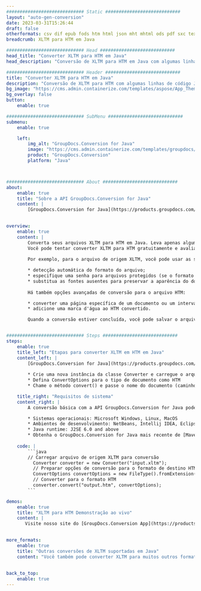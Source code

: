 ```yaml
---
############################# Static ############################
layout: "auto-gen-conversion"
date: 2023-03-31T15:26:44
draft: false
otherformats: csv dif epub fods htm html json mht mhtml ods pdf sxc tex tsv xlam xls xlsb xlsm xlsx xlt xltm xltx xml xps
breadcrumb: XLTM para HTM em Java

############################# Head ############################
head_title: "Converter XLTM para HTM em Java"
head_description: "Conversão de XLTM para HTM em Java com algumas linhas de código. Converta mais de 160 formatos de arquivo usando a API de conversão de documentos do GroupDocs para Java"

############################# Header ############################
title: "Converter XLTM para HTM em Java"
description: "Conversão de XLTM para HTM com algumas linhas de código Java"
bg_image: "https://cms.admin.containerize.com/templates/aspose/App_Themes/V3/images/bg/header1.png"
bg_overlay: false
button:
    enable: true

############################# SubMenu ############################
submenu:
    enable: true

    left:
        img_alt: "GroupDocs.Conversion for Java"
        image: "https://cms.admin.containerize.com/templates/groupdocs/images/product-logos/90x90-noborder/groupdocs-conversion-java.png"
        product: "GroupDocs.Conversion"
        platform: "Java"



############################# About ############################
about:
    enable: true
    title: "Sobre a API GroupDocs.Conversion for Java"
    content: |
        [GroupDocs.Conversion for Java](https://products.groupdocs.com/conversion/java/) é uma API avançada de conversão de formato de arquivo para conversão entre formatos populares de imagem e documento, como Microsoft Office, OpenDocument, PDF, HTML, e-mail, CAD. e muito mais com apenas algumas linhas de código. A API nativa detecta automaticamente os formatos dos documentos originais e oferece muitas opções para personalizar os documentos convertidos. Juntamente com a função de extrair informações de um documento, ele também suporta o armazenamento em cache dos resultados da conversão para o disco local por padrão. No entanto, qualquer tipo de armazenamento em cache pode ser suportado pela implementação das interfaces apropriadas - Amazon S3, Dropbox, Google Drive, Windows Azure, Reddis ou quaisquer outras.
    

overview:
    enable: true
    content: |
        Converta seus arquivos XLTM para HTM em Java. Leva apenas algumas linhas de código Java em qualquer plataforma de sua escolha, como Windows, Linux, macOS.
        Você pode tentar converter XLTM para HTM gratuitamente e avaliar a qualidade dos resultados da conversão. Junto com scripts de conversão de arquivo simples, você pode tentar opções mais sofisticadas para carregar o arquivo de origem XLTM e armazenar a saída HTM. 
        
        Por exemplo, para o arquivo de origem XLTM, você pode usar as seguintes opções de carregamento:

        * detecção automática do formato do arquivo;
        * especifique uma senha para arquivos protegidos (se o formato de arquivo for compatível);
        * substitua as fontes ausentes para preservar a aparência do documento.
        
        Há também opções avançadas de conversão para o arquivo HTM:

        * converter uma página específica de um documento ou um intervalo de páginas;
        * adicione uma marca d'água ao HTM convertido.

        Quando a conversão estiver concluída, você pode salvar o arquivo HTM no caminho do arquivo local ou em qualquer armazenamento de terceiros, como FTP, Amazon S3, Google Drive, Dropbox etc. Observe - para converter XLTM para HTM, você não precisa instalar nenhum software adicional, como MS Office, Open Office, Adobe Acrobat Reader etc.


############################# Steps ############################
steps:
    enable: true
    title_left: "Etapas para converter XLTM em HTM em Java"
    content_left: |
        [GroupDocs.Conversion for Java](https://products.groupdocs.com/conversion/java/) permite que os desenvolvedores convertam facilmente o arquivo XLTM para HTM com algumas linhas de código.
        
        * Crie uma nova instância da classe Converter e carregue o arquivo XLTM com o caminho completo
        * Defina ConvertOptions para o tipo de documento como HTM
        * Chame o método convert() e passe o nome do documento (caminho completo) e formato (HTM) como parâmetro

    title_right: "Requisitos de sistema"
    content_right: |
        A conversão básica com a API GroupDocs.Conversion for Java pode ser feita com apenas algumas linhas de código. Nossas APIs são suportadas em todas as principais plataformas e sistemas operacionais. Antes de executar o código abaixo, certifique-se de ter os seguintes pré-requisitos instalados em seu sistema.

        * Sistemas operacionais: Microsoft Windows, Linux, MacOS
        * Ambientes de desenvolvimento: NetBeans, Intellij IDEA, Eclipse, etc.
        * Java runtime: J2SE 6.0 and above
        * Obtenha o GroupDocs.Conversion for Java mais recente de [Maven](https://repository.groupdocs.com/webapp/#/artifacts/browse/tree/General/repo/com/groupdocs/groupdocs-conversion)
         
    code: |
        ```java    
        // Carregar arquivo de origem XLTM para conversão
          Converter converter = new Converter("input.xltm");
          // Preparar opções de conversão para o formato de destino HTM
          ConvertOptions convertOptions = new FileType().fromExtension("htm").getConvertOptions();
          // Converter para o formato HTM
          converter.convert("output.htm", convertOptions);
        ```

demos:
    enable: true
    title: "XLTM para HTM Demonstração ao vivo"
    content: |
       Visite nosso site do [GroupDocs.Conversion App](https://products.groupdocs.app/conversion/family) e experimente a conversão de XLTM para HTM agora. A demonstração gratuita tem os seguintes benefícios
          

more_formats:
    enable: true
    title: "Outras conversões de XLTM suportadas em Java"
    content: "Você também pode converter XLTM para muitos outros formatos de arquivo. Por favor, veja a lista abaixo."
       
       
back_to_top:
    enable: true
---
```

